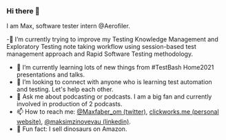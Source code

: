 ### Hi there 👋

I am Max, software tester intern @Aerofiler.

-🐛 I’m currently trying to improve my Testing Knowledge Management and Exploratory Testing note taking workflow using session-based test management approach and Rapid Software Testing methodology. 
- 🌱 I’m currently learning lots of new things from #TestBash Home2021 presentations and talks.
- 👯 I’m looking to connect with anyone who is learning test automation and testing. Let's help each other.
- 💬 Ask me about podcasting or podcasts. I am a big fan and currently involved in production of 2 podcasts.
- 📫 How to reach me: [@Maxfaber_om (twitter)](https://twitter.com/maxfaber_Om), [clickworks.me (personal website)](http://clickworks.me/), [@maksimzinovevau (linkedin)](https://www.linkedin.com/in/maksimzinovevau/).
- 🦖 Fun fact: I sell dinosaurs on Amazon.

